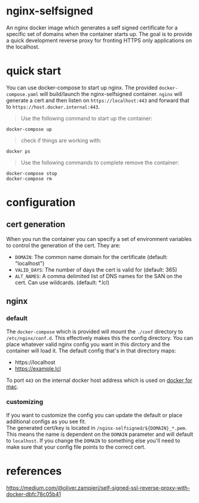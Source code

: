 # nginx-selfsigned
An nginx docker image which generates a self signed certificate for a specific set of domains when the container starts up.
The goal is to provide a quick development reverse proxy for fronting HTTPS only applications on the localhost.

# quick start
You can use docker-compose to start up nginx.
The provided `docker-compose.yaml` will build/launch the nginx-selfsigned container.
`nginx` will generate a cert and then listen on `https://localhost:443` and forward that to `https://host.docker.internal:443`.

> Use the following command to start up the container:
```
docker-compose up
```

> check if things are working with:
```
docker ps
```

> Use the following commands to complete remove the container:
```
docker-compose stop
docker-compose rm
```

# configuration

## cert generation
When you run the container you can specify a set of environment variables to control the generation of the cert.  They are: 
* `DOMAIN`: The common name domain for the certificate (default: "localhost")
* `VALID_DAYS`: The number of days the cert is valid for (default: 365)
* `ALT_NAMES`: A comma delimited list of DNS names for the SAN on the cert.  Can use wildcards. (default: \*.lcl)

## nginx

### default
The `docker-compose` which is provided will mount the `./conf` directory to `/etc/nginx/conf.d`.
This effectively makes this the config directory.
You can place whatever valid nginx config you want in this dirctory and the container will load it.
The default config that's in that directory maps:
* https://localhost
* https://example.lcl

To port `443` on the internal docker host address which is used on [docker for mac](https://docs.docker.com/docker-for-mac/networking/).

### customizing
If you want to customize the config you can update the default or place additional configs as you see fit.  
The generated cert/key is located in `/nginx-selfsigned/${DOMAIN}_*.pem`.  This means the name is dependent on the `DOMAIN` parameter and will default to `localhost`.
If you change the `DOMAIN` to something else you'll need to make sure that your config file points to the correct cert.

# references
https://medium.com/@oliver.zampieri/self-signed-ssl-reverse-proxy-with-docker-dbfc78c05b41



